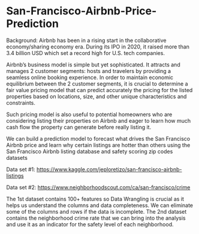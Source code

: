 # San-Francisco-Airbnb-Price-Prediction

Background:
Airbnb has been in a rising start in the collaborative economy/sharing economy era. During its IPO in 2020, it raised more than 3.4 billion USD which set a record high for U.S. tech companies.

Airbnb’s business model is simple but yet sophisticated. It attracts and manages 2 customer segments: hosts and travelers by providing a seamless online booking experience. In order to maintain economic equilibrium between the 2 customer segments, it is crucial to determine a fair value pricing model that can predict accurately the pricing for the listed properties based on locations, size, and other unique characteristics and constraints. 

Such pricing model is also useful to potential homeowners who are considering listing their properties on Airbnb and eager to learn how much cash flow the property can generate before really listing it.

We can build a prediction model to forecast what drives the San Francisco Airbnb price and learn why certain  listings are hotter than others using the San Francisco Airbnb listing database and safety scoring zip codes datasets

Data set #1: https://www.kaggle.com/jeploretizo/san-francisco-airbnb-listings

Data set #2: https://www.neighborhoodscout.com/ca/san-francisco/crime

The 1st dataset contains 100+ features so Data Wrangling is crucial as it helps us understand the columns and data completeness. We can eliminate some of the columns and rows if the data is incomplete. The 2nd dataset contains the neighborhood crime rate that we can bring into the analysis and use it as an indicator for the safety level of each neighborhood.
